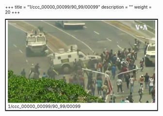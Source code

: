 +++
title = "1/ccc_00000_00099/90_99/00099"
description = ""
weight = 20
+++

<table style="border:2px solid black;max-width:800px;max-height:800px;" 
><tr><td>
<img class="center-fit-jpg"
src="/jpg_/aaa_20190430_NxaOmWaI8sI_00098.jpg">
1/ccc_00000_00099/90_99/00099
</img></td></tr></table>
